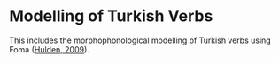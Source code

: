 # Modelling of Turkish Verbs
 This includes the morphophonological modelling of Turkish verbs using Foma ([Hulden, 2009](https://fomafst.github.io/)).
